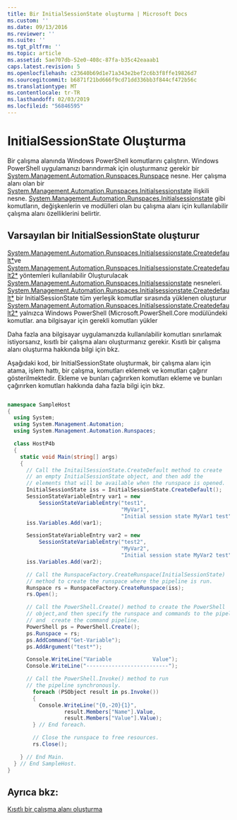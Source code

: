 ```yaml
---
title: Bir InitialSessionState oluşturma | Microsoft Docs
ms.custom: ''
ms.date: 09/13/2016
ms.reviewer: ''
ms.suite: ''
ms.tgt_pltfrm: ''
ms.topic: article
ms.assetid: 5ae707db-52e0-408c-87fa-b35c42eaaab1
caps.latest.revision: 5
ms.openlocfilehash: c23640b69d1e71a343e2bef2c6b3f8ffe19826d7
ms.sourcegitcommit: b6871f21bd666f9cd71dd336bb3f844cf472b56c
ms.translationtype: MT
ms.contentlocale: tr-TR
ms.lasthandoff: 02/03/2019
ms.locfileid: "56846595"
---
```

# <a name="creating-an-initialsessionstate"></a>InitialSessionState Oluşturma

Bir çalışma alanında Windows PowerShell komutlarını çalıştırın. Windows PowerShell uygulamanızı barındırmak için oluşturmanız gerekir bir [System.Management.Automation.Runspaces.Runspace](/dotnet/api/System.Management.Automation.Runspaces.Runspace) nesne. Her çalışma alanı olan bir [System.Management.Automation.Runspaces.Initialsessionstate](/dotnet/api/System.Management.Automation.Runspaces.InitialSessionState) ilişkili nesne. [System.Management.Automation.Runspaces.Initialsessionstate](/dotnet/api/System.Management.Automation.Runspaces.InitialSessionState) gibi komutların, değişkenlerin ve modülleri olan bu çalışma alanı için kullanılabilir çalışma alanı özelliklerini belirtir.

## <a name="create-a-default-initialsessionstate"></a>Varsayılan bir InitialSessionState oluşturur

 [System.Management.Automation.Runspaces.Initialsessionstate.Createdefault*](/dotnet/api/System.Management.Automation.Runspaces.InitialSessionState.CreateDefault)ve [System.Management.Automation.Runspaces.Initialsessionstate.Createdefault2*](/dotnet/api/System.Management.Automation.Runspaces.InitialSessionState.CreateDefault2) yöntemleri kullanılabilir Oluşturulacak [System.Management.Automation.Runspaces.Initialsessionstate](/dotnet/api/System.Management.Automation.Runspaces.InitialSessionState) nesneleri. [System.Management.Automation.Runspaces.Initialsessionstate.Createdefault*](/dotnet/api/System.Management.Automation.Runspaces.InitialSessionState.CreateDefault) bir InitialSessionState tüm yerleşik komutlar sırasında yüklenen oluşturur [ System.Management.Automation.Runspaces.Initialsessionstate.Createdefault2*](/dotnet/api/System.Management.Automation.Runspaces.InitialSessionState.CreateDefault2) yalnızca Windows PowerShell (Microsoft.PowerShell.Core modülündeki komutlar. ana bilgisayar için gerekli komutları yükler

 Daha fazla ana bilgisayar uygulamanızda kullanılabilir komutları sınırlamak istiyorsanız, kısıtlı bir çalışma alanı oluşturmanız gerekir. Kısıtlı bir çalışma alanı oluşturma hakkında bilgi için bkz.

 Aşağıdaki kod, bir InitialSessionState oluşturmak, bir çalışma alanı için atama, işlem hattı, bir çalışma, komutları eklemek ve komutları çağırır gösterilmektedir. Ekleme ve bunları çağırırken komutları ekleme ve bunları çağırırken komutları hakkında daha fazla bilgi için bkz.

```csharp

namespace SampleHost
{
  using System;
  using System.Management.Automation;
  using System.Management.Automation.Runspaces;

  class HostP4b
  {
    static void Main(string[] args)
    {
      // Call the InitailSessionState.CreateDefault method to create
      // an empty InitialSessionState object, and then add the
      // elements that will be available when the runspace is opened.
      InitialSessionState iss = InitialSessionState.CreateDefault();
      SessionStateVariableEntry var1 = new
          SessionStateVariableEntry("test1",
                                    "MyVar1",
                                    "Initial session state MyVar1 test");
      iss.Variables.Add(var1);

      SessionStateVariableEntry var2 = new
          SessionStateVariableEntry("test2",
                                    "MyVar2",
                                    "Initial session state MyVar2 test");
      iss.Variables.Add(var2);

      // Call the RunspaceFactory.CreateRunspace(InitialSessionState)
      // method to create the runspace where the pipeline is run.
      Runspace rs = RunspaceFactory.CreateRunspace(iss);
      rs.Open();

      // Call the PowerShell.Create() method to create the PowerShell
      // object,and then specify the runspace and commands to the pipeline.
      // and  create the command pipeline.
      PowerShell ps = PowerShell.Create();
      ps.Runspace = rs;
      ps.AddCommand("Get-Variable");
      ps.AddArgument("test*");

      Console.WriteLine("Variable             Value");
      Console.WriteLine("--------------------------");

      // Call the PowerShell.Invoke() method to run
      // the pipeline synchronously.
        foreach (PSObject result in ps.Invoke())
        {
          Console.WriteLine("{0,-20}{1}",
                  result.Members["Name"].Value,
                  result.Members["Value"].Value);
        } // End foreach.

        // Close the runspace to free resources.
        rs.Close();

    } // End Main.
  } // End SampleHost.
}
```

## <a name="see-also"></a>Ayrıca bkz:

 [Kısıtlı bir çalışma alanı oluşturma](./creating-a-constrained-runspace.md)
